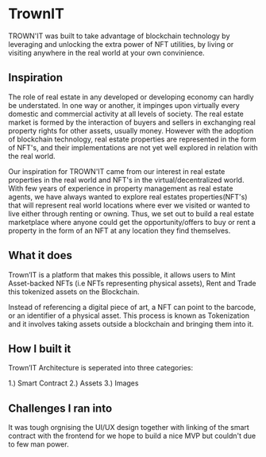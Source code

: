 # TrownIT

TROWN'IT was built to take advantage of blockchain technology by leveraging and unlocking the extra power of NFT utilities, by living or visiting anywhere in the real world at your own convinience.

## Inspiration

The role of real estate in any developed or developing economy can hardly be understated. In one way or another, it impinges upon virtually every domestic and commercial activity at all levels of society. The real estate market is formed by the interaction of buyers and sellers in exchanging real property rights for other
assets, usually money. However with the adoption of blockchain technology, real estate properties are represented in the form of NFT's, and their implementations are not yet well explored in relation with the real world.

Our inspiration for TROWN'IT came from our interest in real estate properties in the real world and NFT's in the virtual/decentralized world. With few years of experience in property management as real estate agents, we have always wanted to explore real estates properties(NFT's) that will represent real world locations where ever we visited or wanted to live either through renting or owning. Thus, we set out to build a
real estate marketplace where anyone could get the opportunity/offers to buy or rent a property in the form of an NFT at any location they find themselves.

## What it does

Trown’IT is a platform that makes this possible, it allows users to Mint Asset-backed NFTs (i.e NFTs
representing physical assets), Rent and Trade this tokenized assets on the Blockchain. 

Instead of referencing a digital piece of art, a NFT can point to the barcode, or an identifier of a physical asset. This process is known as Tokenization and it involves taking assets outside a blockchain and bringing them into it.

## How I built it

Trown’IT Architecture is seperated into three categories:

1.) Smart Contract
2.) Assets 
3.) Images



## Challenges I ran into

It was tough orgnising the UI/UX design together with linking of the smart contract with the frontend for we hope to build a nice MVP but couldn't due to few man power.
